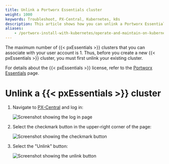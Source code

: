 ```yaml
---
title: Unlink a Portworx Essentials cluster
weight: 1000
keywords: Troubleshoot, PX-Central, Kubernetes, k8s
description: This article shows how you can unlink a Portworx Essentials cluster
aliases:
    - /portworx-install-with-kubernetes/operate-and-maintain-on-kubernetes/troubleshooting/unlink-a-portworx-essentials-cluster/
---
```

The maximum number of {{< pxEssentials >}} clusters that you can associate with your user account is 1. Thus, before you create a new {{< pxEssentials >}} cluster, you must first unlink your existing cluster.

For details about the {{< pxEssentials >}} license, refer to the [Portworx Essentials](/operations/licensing/portworx-essential) page.


# Unlink a {{< pxEssentials >}} cluster

1. Navigate to <a href="https://central.portworx.com" target="tab">PX-Central</a> and log in:

    ![Screenshot showing the log in page](/img/pxcentral-log-in.png)

2. Select the checkmark button in the upper-right corner of the page:

    ![Screenshot showing the checkmark button](/img/pxcentral-checkmark-button.png)

3. Select the "Unlink" button:

    ![Screenshot showing the unlink button](/img/pxcentral-select-unlink-button.png)

